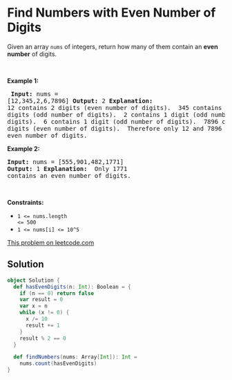 # Find Numbers with Even Number of Digits

Given an array <code>nums</code> of integers, return how many of them contain an <strong>even number</strong> of digits. <p>&nbsp;</p> <p><strong>Example 1:</strong></p> <pre> <strong>Input:</strong> nums = [12,345,2,6,7896] <strong>Output:</strong> 2 <strong>Explanation: </strong>12 contains 2 digits (even number of digits).&nbsp; 345 contains 3 digits (odd number of digits).&nbsp; 2 contains 1 digit (odd number of digits).&nbsp; 6 contains 1 digit (odd number of digits).&nbsp; 7896 contains 4 digits (even number of digits).&nbsp; Therefore only 12 and 7896 contain an even number of digits. </pre> <p><strong>Example 2:</strong></p> <pre> <strong>Input:</strong> nums = [555,901,482,1771] <strong>Output:</strong> 1 <strong>Explanation: </strong> Only 1771 contains an even number of digits. </pre> <p>&nbsp;</p> <p><strong>Constraints:</strong></p> <ul> <li><code>1 &lt;= nums.length &lt;= 500</code></li> <li><code>1 &lt;= nums[i] &lt;= 10^5</code></li> </ul>

[This problem on leetcode.com](https://leetcode.com/problems/find-numbers-with-even-number-of-digits/)

## Solution

```scala
object Solution {
  def hasEvenDigits(n: Int): Boolean = {
    if (n == 0) return false
    var result = 0
    var x = n
    while (x != 0) {
      x /= 10
      result += 1
    }
    result % 2 == 0
  }

  def findNumbers(nums: Array[Int]): Int =
    nums.count(hasEvenDigits)
}

```
